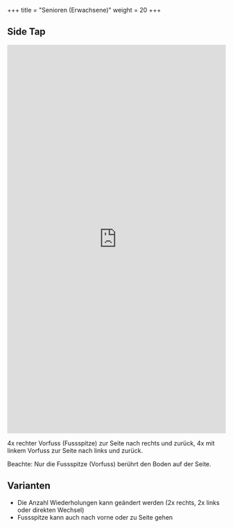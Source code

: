 +++
title = "Senioren (Erwachsene)"
weight = 20
+++

## Side Tap

<div style="padding:177.82% 0 0 0;position:relative;"><iframe src="https://player.vimeo.com/video/1022804811?h=f6bc8711b3&amp;badge=0&amp;autopause=0&amp;player_id=0&amp;app_id=58479" frameborder="0" allow="autoplay; fullscreen; picture-in-picture; clipboard-write" style="position:absolute;top:0;left:0;width:100%;height:100%;" title="01-4"></iframe></div><script src="https://player.vimeo.com/api/player.js"></script>

4x rechter Vorfuss (Fussspitze) zur Seite nach rechts und zurück, 4x mit linkem Vorfuss zur Seite nach links und zurück. 

Beachte: Nur die Fussspitze (Vorfuss) berührt den Boden auf der Seite.


## Varianten

- Die Anzahl Wiederholungen kann geändert werden (2x rechts, 2x links oder direkten Wechsel)
- Fussspitze kann auch nach vorne oder zu Seite gehen

